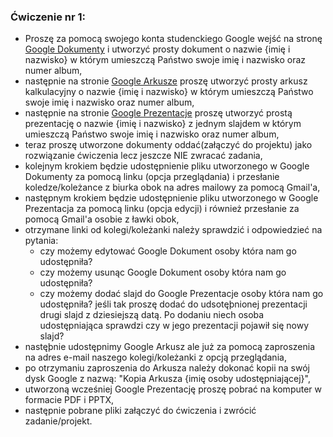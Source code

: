 ### Ćwiczenie nr 1:
* Proszę za pomocą swojego konta studenckiego Google wejść na stronę [Google Dokumenty](https://docs.google.com/document) i utworzyć prosty dokument o nazwie {imię i nazwisko} w którym umieszczą Państwo swoje imię i nazwisko oraz numer album,
* następnie na stronie [Google Arkusze](https://docs.google.com/spreadsheets) proszę utworzyć prosty arkusz kalkulacyjny o nazwie {imię i nazwisko} w którym umieszczą Państwo swoje imię i nazwisko oraz numer album,
* następnie na stronie [Google Prezentacje](https://docs.google.com/presentation) proszę utworzyć prostą prezentację o nazwie {imię i nazwisko} z jednym slajdem w którym umieszczą Państwo swoje imię i nazwisko oraz numer album,
* teraz proszę utworzone dokumenty oddać(załączyć do projektu) jako rozwiązanie ćwiczenia lecz jeszcze NIE zwracać zadania,
* kolejnym krokiem będzie udostępnienie pliku utworzonego w Google Dokumenty za pomocą linku (opcja przeglądania) i przesłanie koledze/koleżance z biurka obok na adres mailowy za pomocą Gmail'a,
* następnym krokiem będzie udostępnienie pliku utworzonego w Google Prezentacja za pomocą linku (opcja edycji) i również przesłanie za pomocą Gmail'a osobie z ławki obok,
* otrzymane linki od kolegi/koleżanki należy sprawdzić i odpowiedzieć na pytania:
  * czy możemy edytować Google Dokument osoby która nam go udostępniła?
  * czy możemy usunąc Google Dokument osoby która nam go udostępniła?
  * czy możemy dodać slajd do Google Prezentacje osoby która nam go udostępniła? jeśli tak proszę dodać do udsotęþnionej prezentacji drugi slajd z dziesiejszą datą. Po dodaniu niech osoba udostępniająca sprawdzi czy w jego prezentacji pojawił się nowy slajd?
* nastęþnie udostępnimy Google Arkusz ale już za pomocą zaproszenia na adres e-mail naszego kolegi/koleżanki z opcją przeglądania,
* po otrzymaniu zaproszenia do Arkusza należy dokonać kopii na swój dysk Google z nazwą: "Kopia Arkusza {imię osoby udostępniającej}",
* utworzoną wcześniej Google Prezentację proszę pobrać na komputer w formacie PDF i PPTX,
* następnie pobrane pliki załączyć do ćwiczenia i zwrócić zadanie/projekt.